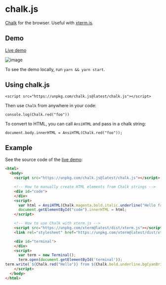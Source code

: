 # chalk.js

[Chalk](//github.com/chalk/chalk) for the browser. Useful with [xterm.js](//github.com/xtermjs/xterm.js).

## Demo

[Live demo](https://rawgit.com/shawwn/chalk.js/master/index.html)

![image](https://user-images.githubusercontent.com/59632/42915514-0127d3b4-8ac6-11e8-828b-c350ed885a7b.png)

To see the demo locally, run `yarn && yarn start`.

## Using chalk.js

```
<script src="https://unpkg.com/chalk.js@latest/chalk.js"></script>
```

Then use `Chalk` from anywhere in your code:
```
console.log(Chalk.red("foo"))
```

To convert to HTML, you can call `AnsiHTML` and pass in a chalk string:
```
document.body.innerHTML = AnsiHTML(Chalk.red("foo"));
```

## Example

See the source code of the [live demo](https://rawgit.com/shawwn/chalk.js/master/index.html):
```html
<html>
  <body>
    <script src="https://unpkg.com/chalk.js@latest/chalk.js"></script>

    <!-- How to manually create HTML elements from Chalk strings -->
    <div id="code">
    </div>
    <script>
      var html = AnsiHTML(Chalk.magenta.bold.italic.underline("Hello from HTML!"));
      document.getElementById("code").innerHTML = html;
    </script>

    <!-- How to use Chalk with xterm.js -->
    <script src="https://unpkg.com/xterm@latest/dist/xterm.js"></script>
    <link rel="stylesheet" href="https://unpkg.com/xterm@latest/dist/xterm.css" />

    <div id="terminal">
    </div>
    <script>
      var term = new Terminal();
      term.open(document.getElementById('terminal'));
term.write(`${Chalk.red("Hello")} from ${Chalk.bold.underline.bgCyanBright.black('xterm.js')} !`);
    </script>
  </body>
</html>
```

